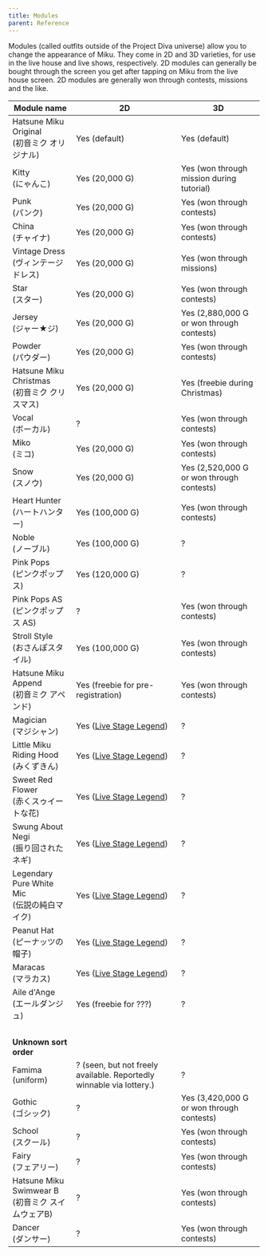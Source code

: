 ```yaml
---
title: Modules
parent: Reference
---
```


Modules (called outfits outside of the Project Diva universe) allow you to change the appearance of Miku. They come in 2D and 3D varieties, for use in the live house and live shows, respectively. 2D modules can generally be bought through the screen you get after tapping on Miku from the live house screen. 2D modules are generally won through contests, missions and the like.

| Module name | 2D | 3D |
| ----------- | -- | -- |
| Hatsune Miku Original<br/> (初音ミク オリジナル) | Yes (default) | Yes (default) |
| Kitty<br/> (にゃんこ) | Yes (20,000 G) | Yes (won through mission during tutorial) |
| Punk<br/> (パンク) | Yes (20,000 G) | Yes (won through contests) |
| China<br/> (チャイナ) | Yes (20,000 G) | Yes (won through contests) |
| Vintage Dress<br/> (ヴィンテージドレス) | Yes (20,000 G) | Yes (won through missions) |
| Star<br/> (スター) | Yes (20,000 G) | Yes (won through contests) |
| Jersey<br/> (ジャー★ジ) | Yes (20,000 G) | Yes (2,880,000 G or won through contests) |
| Powder<br/> (パウダー) | Yes (20,000 G) | Yes (won through contests) |
| Hatsune Miku Christmas<br/> (初音ミク クリスマス) | Yes (20,000 G) | Yes (freebie during Christmas) |
| Vocal<br/>(ボーカル) | ? | Yes (won through contests) |
| Miko<br/> (ミコ) | Yes (20,000 G) | Yes (won through contests) |
| Snow<br/> (スノウ) | Yes (20,000 G) | Yes (2,520,000 G or won through contests) |
| Heart Hunter<br/> (ハートハンター) | Yes (100,000 G) | Yes (won through contests) |
| Noble<br/> (ノーブル) | Yes (100,000 G) | ? |
| Pink Pops<br/>(ピンクポップス) | Yes (120,000 G) | ? |
| Pink Pops AS<br/>(ピンクポップス AS) | ? | Yes (won through contests) |
| Stroll Style<br/>(おさんぽスタイル) | Yes (100,000 G) | Yes (won through contests) |
| Hatsune Miku Append<br/>(初音ミク アペンド) | Yes (freebie for pre-registration) | Yes (won through contests) |
| Magician<br/>(マジシャン) | Yes ([Live Stage Legend](/live-stage-legend)) | ? |
| Little Miku Riding Hood<br/> (みくずきん) | Yes ([Live Stage Legend](/live-stage-legend)) | ? |
| Sweet Red Flower<br/> (赤くスゥイートな花) | Yes ([Live Stage Legend](/live-stage-legend)) | ? |
| Swung About Negi<br/> (振り回されたネギ) | Yes ([Live Stage Legend](/live-stage-legend)) | ? |
| Legendary Pure White Mic<br/> (伝説の純白マイク) | Yes ([Live Stage Legend](/live-stage-legend)) | ? |
| Peanut Hat<br/> (ピーナッツの帽子) | Yes ([Live Stage Legend](/live-stage-legend)) | ? |
| Maracas<br/> (マラカス) | Yes ([Live Stage Legend](/live-stage-legend)) | ? |
| Aile d'Ange<br/> (エールダンジュ) | Yes (freebie for ???) | ? |
|   |   |   |
| **Unknown sort order** | | |
| Famima (uniform)<br/> | ? (seen, but not freely available. Reportedly winnable via lottery.) | ? |
| Gothic<br/>(ゴシック) | ? | Yes (3,420,000 G or won through contests) |
| School<br/>(スクール) | ? | Yes (won through contests) |
| Fairy<br/>(フェアリー) | ? | Yes (won through contests) |
| Hatsune Miku Swimwear B<br/>(初音ミク スイムウェアB) | ? | Yes (won through contests) |
| Dancer<br/>(ダンサー) | ? | Yes (won through contests) |
